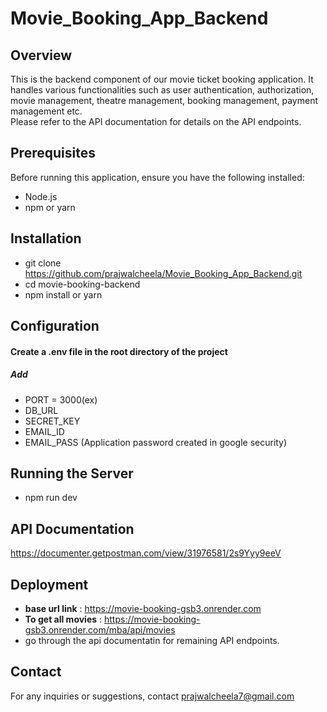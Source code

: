 # Movie_Booking_App_Backend
## Overview
This is the backend component of our movie ticket booking application. It handles various functionalities such as user authentication, authorization, movie management, theatre management, booking management, payment management etc.
<br/> Please refer to the API documentation for details on the API endpoints.
## Prerequisites

Before running this application, ensure you have the following installed:

- Node.js
- npm or yarn

## Installation

- git clone https://github.com/prajwalcheela/Movie_Booking_App_Backend.git  
- cd movie-booking-backend 
- npm install or yarn
## Configuration

#### Create a .env file in the root directory of the project
##### Add 
- PORT = 3000(ex) 
- DB_URL  
- SECRET_KEY 
- EMAIL_ID 
- EMAIL_PASS (Application password created in google security)
## Running the Server
- npm run dev
## API Documentation

https://documenter.getpostman.com/view/31976581/2s9Yyy9eeV
## Deployment

- __base url link__ : https://movie-booking-gsb3.onrender.com
- __To get all movies__ : https://movie-booking-gsb3.onrender.com/mba/api/movies
- go through the api documentatin for remaining API endpoints.

## Contact

For any inquiries or suggestions, contact prajwalcheela7@gmail.com
